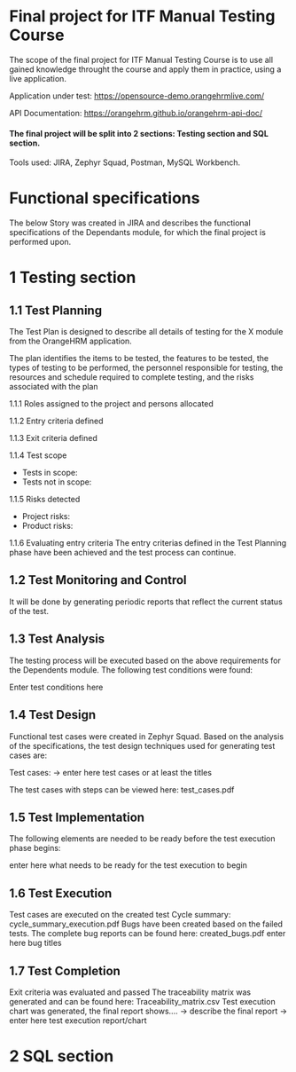 # Final project for ITF Manual Testing Course
The scope of the final project for ITF Manual Testing Course is to use all gained knowledge throught the course and apply them in practice, using a live application.

Application under test: https://opensource-demo.orangehrmlive.com/

API Documentation: https://orangehrm.github.io/orangehrm-api-doc/

#### The final project will be split into 2 sections: Testing section and SQL section.

Tools used: JIRA, Zephyr Squad, Postman, MySQL Workbench.

# Functional specifications
The below Story was created in JIRA and describes the functional specifications of the Dependants module, for which the final project is performed upon.


# 1 Testing section
## 1.1 Test Planning
The Test Plan is designed to describe all details of testing for the X module from the OrangeHRM application.

The plan identifies the items to be tested, the features to be tested, the types of testing to be performed, the personnel responsible for testing, the resources and schedule required to complete testing, and the risks associated with the plan

1.1.1 Roles assigned to the project and persons allocated

1.1.2 Entry criteria defined

1.1.3 Exit criteria defined

1.1.4 Test scope
- Tests in scope:
- Tests not in scope:

1.1.5 Risks detected
- Project risks:
- Product risks:

1.1.6 Evaluating entry criteria
The entry criterias defined in the Test Planning phase have been achieved and the test process can continue.

## 1.2 Test Monitoring and Control
It will be done by generating periodic reports that reflect the current status of the test.

## 1.3 Test Analysis
The testing process will be executed based on the above requirements for the Dependents module. The following test conditions were found:

Enter test conditions here
## 1.4 Test Design
Functional test cases were created in Zephyr Squad. Based on the analysis of the specifications, the test design techniques used for generating test cases are:

Test cases: -> enter here test cases or at least the titles

The test cases with steps can be viewed here: test_cases.pdf

## 1.5 Test Implementation
The following elements are needed to be ready before the test execution phase begins:

enter here what needs to be ready for the test execution to begin
## 1.6 Test Execution
Test cases are executed on the created test Cycle summary: cycle_summary_execution.pdf
Bugs have been created based on the failed tests. The complete bug reports can be found here: created_bugs.pdf
enter here bug titles
## 1.7 Test Completion
Exit criteria was evaluated and passed
The traceability matrix was generated and can be found here: Traceability_matrix.csv
Test execution chart was generated, the final report shows.... -> describe the final report
-> enter here test execution report/chart

# 2 SQL section
